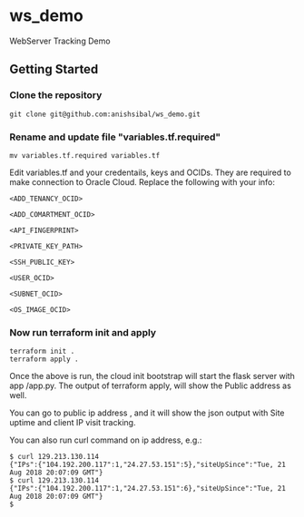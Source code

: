 # ws_demo
WebServer Tracking Demo

## Getting Started

### Clone the repository
```
git clone git@github.com:anishsibal/ws_demo.git
```
### Rename and update file "variables.tf.required"
```
mv variables.tf.required variables.tf
```
Edit variables.tf and your credentails, keys and OCIDs. They are required to make connection to Oracle Cloud. Replace
the following with your info:
```
<ADD_TENANCY_OCID>

<ADD_COMARTMENT_OCID>

<API_FINGERPRINT>

<PRIVATE_KEY_PATH>

<SSH_PUBLIC_KEY>

<USER_OCID>

<SUBNET_OCID>

<OS_IMAGE_OCID>
```
### Now run terraform init and apply
```
terraform init .
terraform apply .
```

Once the above is run, the cloud init bootstrap will start the flask server with app /app.py.
The output of terraform apply, will show the Public address as well. 

You can go to public ip address , and it will show the json output with Site uptime and client IP visit tracking.

You can also run curl command on ip address, e.g.:
```
$ curl 129.213.130.114
{"IPs":{"104.192.200.117":1,"24.27.53.151":5},"siteUpSince":"Tue, 21 Aug 2018 20:07:09 GMT"}
$ curl 129.213.130.114
{"IPs":{"104.192.200.117":1,"24.27.53.151":6},"siteUpSince":"Tue, 21 Aug 2018 20:07:09 GMT"}
$
```

